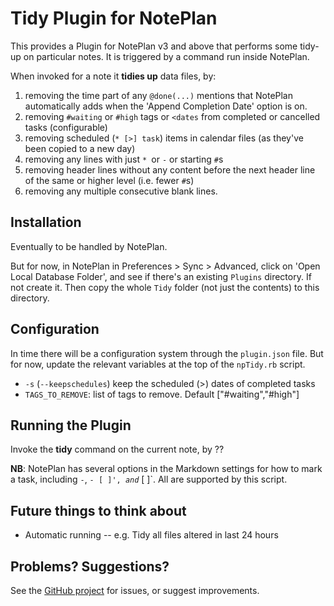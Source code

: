 # Tidy Plugin for NotePlan
This provides a Plugin for NotePlan v3 and above that performs some tidy-up on particular notes. It is triggered by a command run inside NotePlan.

When invoked for a note it **tidies up** data files, by:
1. removing the time part of any `@done(...)` mentions that NotePlan automatically adds when the 'Append Completion Date' option is on.
2. removing `#waiting` or `#high` tags or `<dates` from completed or cancelled tasks (configurable)
3. removing scheduled (`* [>] task`) items in calendar files (as they've been copied to a new day)
4. removing any lines with just `* `or `-` or starting `#`s
5. removing header lines without any content before the next header line of the same or higher level (i.e. fewer `#`s)
6. removing any multiple consecutive blank lines.


## Installation
Eventually to be handled by NotePlan.

But for now, in NotePlan in Preferences > Sync > Advanced, click on 'Open Local Database Folder', and see if there's an existing `Plugins` directory. If not create it. Then copy the whole `Tidy` folder (not just the contents) to this directory.

## Configuration
In time there will be a configuration system through the `plugin.json` file. But for now, update the relevant variables at the top of the `npTidy.rb` script.

- `-s` (`--keepschedules`) keep the scheduled (>) dates of completed tasks
- `TAGS_TO_REMOVE`: list of tags to remove. Default ["#waiting","#high"]

## Running the Plugin
Invoke the **tidy** command on the current note, by ??

**NB**: NotePlan has several options in the Markdown settings for how to mark a task, including `-`, `- [ ]', `*` and `* [ ]`. All are supported by this script.

## Future things to think about
- Automatic running -- e.g. Tidy all files altered in last 24 hours

## Problems? Suggestions?
See the [GitHub project](https://github.com/jgclark/NotePlan-Tidy) for issues, or suggest improvements.
